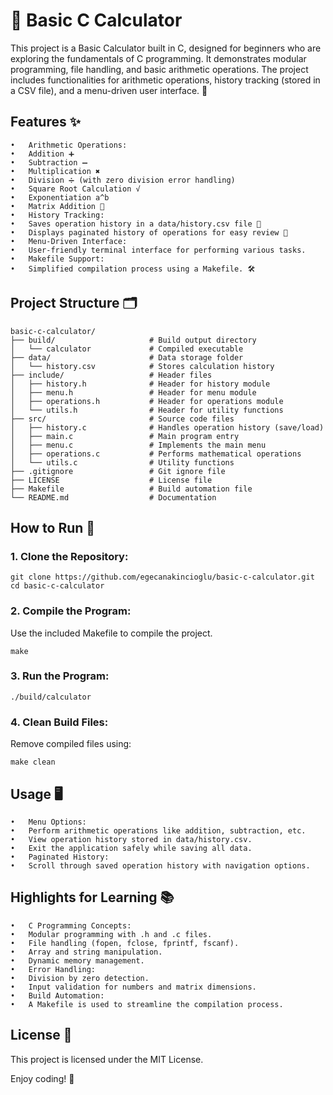 # 🧮 Basic C Calculator

This project is a Basic Calculator built in C, designed for beginners who are exploring the fundamentals of C programming. It demonstrates modular programming, file handling, and basic arithmetic operations. The project includes functionalities for arithmetic operations, history tracking (stored in a CSV file), and a menu-driven user interface. 🚀

## Features ✨

	•	Arithmetic Operations:
	•	Addition ➕
	•	Subtraction ➖
	•	Multiplication ✖️
	•	Division ➗ (with zero division error handling)
	•	Square Root Calculation √
	•	Exponentiation a^b
	•	Matrix Addition 🧮
	•	History Tracking:
	•	Saves operation history in a data/history.csv file 📄
	•	Displays paginated history of operations for easy review 📜
	•	Menu-Driven Interface:
	•	User-friendly terminal interface for performing various tasks.
	•	Makefile Support:
	•	Simplified compilation process using a Makefile. 🛠️

## Project Structure 🗂️
```
basic-c-calculator/
├── build/                     # Build output directory
│   └── calculator             # Compiled executable
├── data/                      # Data storage folder
│   └── history.csv            # Stores calculation history
├── include/                   # Header files
│   ├── history.h              # Header for history module
│   ├── menu.h                 # Header for menu module
│   ├── operations.h           # Header for operations module
│   └── utils.h                # Header for utility functions
├── src/                       # Source code files
│   ├── history.c              # Handles operation history (save/load)
│   ├── main.c                 # Main program entry
│   ├── menu.c                 # Implements the main menu
│   ├── operations.c           # Performs mathematical operations
│   └── utils.c                # Utility functions
├── .gitignore                 # Git ignore file
├── LICENSE                    # License file
├── Makefile                   # Build automation file
└── README.md                  # Documentation
```

## How to Run 🚀

### 1. Clone the Repository:
```
git clone https://github.com/egecanakincioglu/basic-c-calculator.git
cd basic-c-calculator
```

### 2. Compile the Program:
Use the included Makefile to compile the project.
```
make
```

### 3. Run the Program:
```
./build/calculator
```

### 4. Clean Build Files:
Remove compiled files using:
```
make clean
```

## Usage 🖥️

	•	Menu Options:
	•	Perform arithmetic operations like addition, subtraction, etc.
	•	View operation history stored in data/history.csv.
	•	Exit the application safely while saving all data.
	•	Paginated History:
	•	Scroll through saved operation history with navigation options.

## Highlights for Learning 📚

	•	C Programming Concepts:
	•	Modular programming with .h and .c files.
	•	File handling (fopen, fclose, fprintf, fscanf).
	•	Array and string manipulation.
	•	Dynamic memory management.
	•	Error Handling:
	•	Division by zero detection.
	•	Input validation for numbers and matrix dimensions.
	•	Build Automation:
	•	A Makefile is used to streamline the compilation process.

## License 📜

This project is licensed under the MIT License.

Enjoy coding! 🎉
